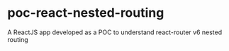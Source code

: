 # poc-react-nested-routing

A ReactJS app developed as a POC to understand react-router v6 nested routing
